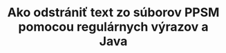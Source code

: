 ---
############################# Static ############################
layout: "auto-gen-gist"
draft: false
path: "sk/redaction/java/regex/ppsm"
otherformats: CSV DOC DOCM DOCX DOT DOTM DOTX PDF POT POTM PPS PPSX PPT PPTM PPTX RTF XLS XLSM XLSX XLT XLTM XLTX  

############################# Head ############################
head_title: "Úprava PPSM textu prostredníctvom regulárneho výrazu v Java"
head_description: "GroupDocs.Redactions Java API umožňuje vývojárom upravovať text z PDF DOC DOCX RTF XLSX CSV PPT PPTX a obrázkov pomocou regulárnych výrazov v Java"

############################# Header ############################
title: "Ako odstrániť text zo súborov PPSM pomocou regulárnych výrazov a Java"
description: "GroupDocs.Redactions Java API umožňuje redigovať, skrývať alebo odstraňovať citlivý text z dokumentov na spracovanie textu, pracovných hárkov, prezentácií, PDFs a obrázkov pomocou regulárnych výrazov."

################### SubMenu/Download Button #####################
button:
    enable: true

############################# About ############################
about:
    enable: true
    title: "Čo je dezinfekcia textu?"
    content: |
        Úprava textu alebo dezinfekcia je proces odstránenia dôverného alebo nechceného textu alebo informácií z digitálnych dokumentov, pričom zvyšok dokumentu alebo odseku, ktorý ho obsahuje, sa ponechá nedotknutý. Redakcia pomáha používateľom, ako aj organizácii chrániť ich citlivé informácie ich skrytím alebo trvalým odstránením. Používatelia rozhrania API GroupDocs.Redaction Java teraz môžu upravovať, skrývať alebo odstraňovať citlivý text z dokumentov na spracovanie textu, pracovných hárkov, prezentácií, PDF a súborov rastrových obrázkov. Rozhranie API poskytuje širokú škálu možností a metód na úpravu súkromných informácií v dokumentoch. Podporuje vyhľadávanie a redigovanie pomocou regulárnych výrazov, používanie textových (kódy výnimiek) alebo grafických (farebné obdĺžniky) redigovania a mnohé ďalšie. Prečo to teda neskúsiť a nezautomatizovať proces úpravy dokumentov stiahnutím rozhrania API a preskúmaním jeho základných a pokročilých funkcií.

############################# Steps ############################
steps:
    enable: true
    block:
    - title_left: "Upravte PPSM pomocou regulárnych výrazov v Java"
      content_left: |
        GroupDocs.Redaction umožňuje jednoducho odstrániť údaje citlivého alebo súkromného charakteru z vašich dokumentov. Najpopulárnejším prípadom redigovania je odstránenie textu z dokumentu. 

        Nasledujúci kód možno použiť na aplikáciu textovej úpravy na konkrétnu časť dokumentu pomocou regulárneho výrazu. Umožňuje používateľom nahradiť všetky čísla zodpovedajúce vzoru „AA BB CCCCCC“ modrým obdĺžnikom,

      title_right: "Odstrániť citlivé údaje z PPSM"
      content_right: |
        * Vytvorte inštanciu triedy [Redactor](https://apireference.groupdocs.com/redaction/java/com.groupdocs.redaction/Redactor) a nahrajte súbor PPSM
        * Vytvorte inštanciu triedy [RegexRedaction](https://apireference.groupdocs.com/redaction/java/com.groupdocs.redaction.redactions/RegexRedaction)
        * Zavolajte metódu redactor.apply s objektom triedy RegexRedaction
        * Na uloženie zmien zavolajte metódu redactor.save 

      gisthash: "6dea616a14aeeff21698dc03be62a341"
      gistfile: "RegularExpressionRedaction.java"
      
    - title_left: "Požiadavky na systém"
      content_left: |
        GroupDocs.Redaction for Java Rozhrania API sú podporované na všetkých hlavných platformách a operačných systémoch. Kompletnú príručku systémových požiadaviek nájdete na stránke [systémové požiadavky](https://docs.groupdocs.com/redaction/java/system-requirements) Pred spustením nižšie uvedeného kódu sa uistite, že máte vo svojom systéme nainštalované nasledujúce predpoklady :
        * Operačné systémy: Microsoft Windows, Linux, MacOS
        * Vývojové prostredie: NetBeans, Intellij IDEA, Eclipse atď
        * Java Runtime prostredie: J2SE 6.0 a vyššie
        * Získajte najnovšiu verziu aplikácie GroupDocs.Redaction for Java od [Maven](https://repository.groupdocs.com/webapp/#/artifacts/browse/tree/General/repo/com/groupdocs/groupdocs-redaction)
        
      title_right: "Prečo používať GroupDocs.Redaction"
      content_right: |
        * Umožnite používateľom pridávať vlastné formáty dokumentov a typy úprav
        * Na odstránenie citlivých informácií nie je potrebný žiadny ďalší softvér
        * Možnosť nastaviť vykresľovací dokument rozsahu strán ako PDF
        * Jednoduchý spôsob úpravy rôznych typov metadát: meno autora, verzia, názov, predmet, popis a mnoho ďalších
        * Extrakcia informácií o dokumente – typ súboru, počet strán atď.

############################# Demos ############################
demos:
    enable: true
############################# About Formats ############################
about_formats:
    enable: true
############################# More Formats ############################
more_formats:
    enable: true

############################# Back to top ###############################
back_to_top:
    enable: true
---